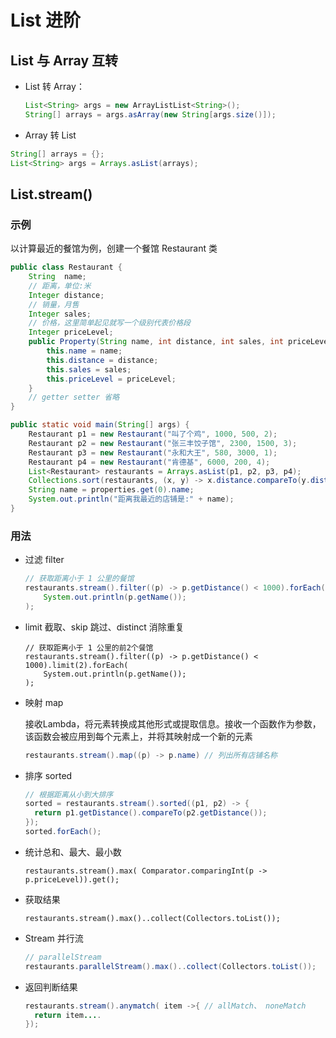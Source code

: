 # List 进阶

## List 与 Array 互转

- List 转 Array：

  ```java
  List<String> args = new ArrayListList<String>();
  String[] arrays = args.asArray(new String[args.size()]);
  ```

-  Array 转 List

  ```Java
  String[] arrays = {};
  List<String> args = Arrays.asList(arrays);
  ```

## List.stream()

### 示例

以计算最近的餐馆为例，创建一个餐馆 Restaurant 类

```java
public class Restaurant {
    String  name;
    // 距离，单位:米
    Integer distance;
    // 销量，月售
    Integer sales;
    // 价格，这里简单起见就写一个级别代表价格段
    Integer priceLevel;
    public Property(String name, int distance, int sales, int priceLevel) {
        this.name = name;
        this.distance = distance;
        this.sales = sales;
        this.priceLevel = priceLevel;
    }
    // getter setter 省略
}

public static void main(String[] args) {
    Restaurant p1 = new Restaurant("叫了个鸡", 1000, 500, 2);
    Restaurant p2 = new Restaurant("张三丰饺子馆", 2300, 1500, 3);
    Restaurant p3 = new Restaurant("永和大王", 580, 3000, 1);
    Restaurant p4 = new Restaurant("肯德基", 6000, 200, 4);
    List<Restaurant> restaurants = Arrays.asList(p1, p2, p3, p4);
    Collections.sort(restaurants, (x, y) -> x.distance.compareTo(y.distance));
    String name = properties.get(0).name;
    System.out.println("距离我最近的店铺是:" + name);
}
```

### 用法

- 过滤 filter

  ```java
  // 获取距离小于 1 公里的餐馆
  restaurants.stream().filter((p) -> p.getDistance() < 1000).forEach(
      System.out.println(p.getName());
  );
  ```

- limit 截取、skip 跳过、distinct 消除重复

  ```
  // 获取距离小于 1 公里的前2个餐馆
  restaurants.stream().filter((p) -> p.getDistance() < 1000).limit(2).forEach(
      System.out.println(p.getName());
  );
  ```

- 映射 map

  接收Lambda，将元素转换成其他形式或提取信息。接收一个函数作为参数，该函数会被应用到每个元素上，并将其映射成一个新的元素

  ```java
  restaurants.stream().map((p) -> p.name) // 列出所有店铺名称
  ```

- 排序 sorted

  ```java
  // 根据距离从小到大排序
  sorted = restaurants.stream().sorted((p1, p2) -> {
  	return p1.getDistance().compareTo(p2.getDistance());
  });
  sorted.forEach();
  ```

- 统计总和、最大、最小数

  ```
  restaurants.stream().max( Comparator.comparingInt(p -> p.priceLevel)).get();
  ```

- 获取结果

  ```
  restaurants.stream().max()..collect(Collectors.toList());
  ```

- Stream 并行流

  ```java
  // parallelStream
  restaurants.parallelStream().max()..collect(Collectors.toList());
  ```

- 返回判断结果

  ```java
  restaurants.stream().anymatch( item ->{ // allMatch、 noneMatch
  	return item....
  });
  ```

  
